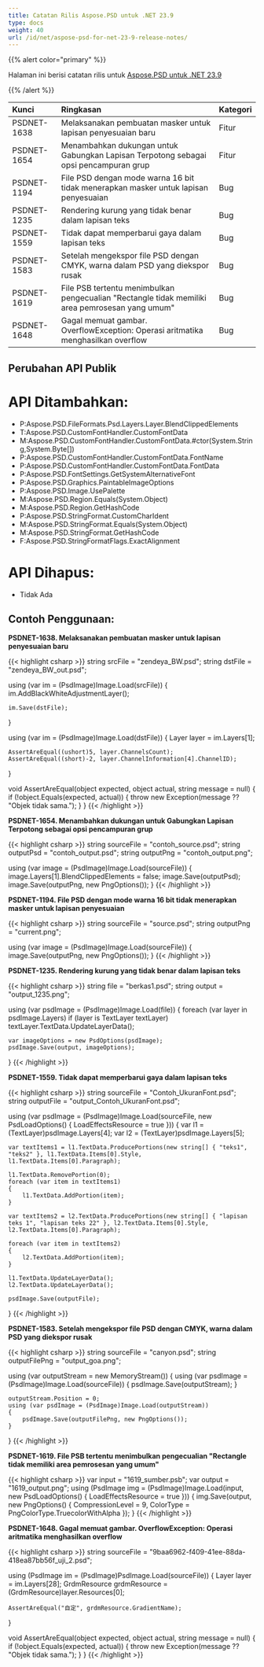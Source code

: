 ```yaml
---
title: Catatan Rilis Aspose.PSD untuk .NET 23.9
type: docs
weight: 40
url: /id/net/aspose-psd-for-net-23-9-release-notes/
---
```


{{% alert color="primary" %}}

Halaman ini berisi catatan rilis untuk [Aspose.PSD untuk .NET 23.9](https://www.nuget.org/packages/Aspose.PSD/)

{{% /alert %}}

| **Kunci**   | **Ringkasan**                                                                                                         | **Kategori** |
|:------------|:---------------------------------------------------------------------------------------------------------------------|:--------|
| PSDNET-1638 | Melaksanakan pembuatan masker untuk lapisan penyesuaian baru                                                         | Fitur   |
| PSDNET-1654 | Menambahkan dukungan untuk Gabungkan Lapisan Terpotong sebagai opsi pencampuran grup                                | Fitur   |
| PSDNET-1194 | File PSD dengan mode warna 16 bit tidak menerapkan masker untuk lapisan penyesuaian                                 | Bug     |
| PSDNET-1235 | Rendering kurung yang tidak benar dalam lapisan teks                                                                | Bug     |
| PSDNET-1559 | Tidak dapat memperbarui gaya dalam lapisan teks                                                                     | Bug     |
| PSDNET-1583 | Setelah mengekspor file PSD dengan CMYK, warna dalam PSD yang diekspor rusak                                       | Bug     |
| PSDNET-1619 | File PSB tertentu menimbulkan pengecualian "Rectangle tidak memiliki area pemrosesan yang umum"                    | Bug     |
| PSDNET-1648 | Gagal memuat gambar. OverflowException: Operasi aritmatika menghasilkan overflow                                    | Bug     |


## **Perubahan API Publik**
# **API Ditambahkan:**
- P:Aspose.PSD.FileFormats.Psd.Layers.Layer.BlendClippedElements
- T:Aspose.PSD.CustomFontHandler.CustomFontData
- M:Aspose.PSD.CustomFontHandler.CustomFontData.#ctor(System.String,System.Byte[])
- P:Aspose.PSD.CustomFontHandler.CustomFontData.FontName
- P:Aspose.PSD.CustomFontHandler.CustomFontData.FontData
- P:Aspose.PSD.FontSettings.GetSystemAlternativeFont
- P:Aspose.PSD.Graphics.PaintableImageOptions
- P:Aspose.PSD.Image.UsePalette
- M:Aspose.PSD.Region.Equals(System.Object)
- M:Aspose.PSD.Region.GetHashCode
- P:Aspose.PSD.StringFormat.CustomCharIdent
- M:Aspose.PSD.StringFormat.Equals(System.Object)
- M:Aspose.PSD.StringFormat.GetHashCode
- F:Aspose.PSD.StringFormatFlags.ExactAlignment


# **API Dihapus:**
- Tidak Ada


## **Contoh Penggunaan:**

**PSDNET-1638. Melaksanakan pembuatan masker untuk lapisan penyesuaian baru**

{{< highlight csharp >}}
string srcFile = "zendeya_BW.psd";
string dstFile = "zendeya_BW_out.psd";

using (var im = (PsdImage)Image.Load(srcFile))
{
    im.AddBlackWhiteAdjustmentLayer();

    im.Save(dstFile);
}

using (var im = (PsdImage)Image.Load(dstFile))
{
    Layer layer = im.Layers[1];

    AssertAreEqual((ushort)5, layer.ChannelsCount);
    AssertAreEqual((short)-2, layer.ChannelInformation[4].ChannelID);
}

void AssertAreEqual(object expected, object actual, string message = null)
{
    if (!object.Equals(expected, actual))
    {
        throw new Exception(message ?? "Objek tidak sama.");
    }
}
{{< /highlight >}}

**PSDNET-1654. Menambahkan dukungan untuk Gabungkan Lapisan Terpotong sebagai opsi pencampuran grup**

{{< highlight csharp >}}
string sourceFile = "contoh_source.psd";
string outputPsd = "contoh_output.psd";
string outputPng = "contoh_output.png";

using (var image = (PsdImage)Image.Load(sourceFile))
{
    image.Layers[1].BlendClippedElements = false;
    image.Save(outputPsd);
    image.Save(outputPng, new PngOptions());
}
{{< /highlight >}}

**PSDNET-1194. File PSD dengan mode warna 16 bit tidak menerapkan masker untuk lapisan penyesuaian**

{{< highlight csharp >}}
string sourceFile = "source.psd";
string outputPng = "current.png";

using (var image = (PsdImage)Image.Load(sourceFile))
{
    image.Save(outputPng, new PngOptions());
}
{{< /highlight >}}

**PSDNET-1235. Rendering kurung yang tidak benar dalam lapisan teks**

{{< highlight csharp >}}
string file = "berkas1.psd";
string output = "output_1235.png";

using (var psdImage = (PsdImage)Image.Load(file))
{
    foreach (var layer in psdImage.Layers)
    if (layer is TextLayer textLayer)
    textLayer.TextData.UpdateLayerData();

    var imageOptions = new PsdOptions(psdImage);
    psdImage.Save(output, imageOptions);
}
{{< /highlight >}}

**PSDNET-1559. Tidak dapat memperbarui gaya dalam lapisan teks**

{{< highlight csharp >}}
string sourceFile = "Contoh_UkuranFont.psd";
string outputFile = "output_Contoh_UkuranFont.psd";

using (var psdImage = (PsdImage)Image.Load(sourceFile, new PsdLoadOptions() { LoadEffectsResource = true }))
{
    var l1 = (TextLayer)psdImage.Layers[4];
    var l2 = (TextLayer)psdImage.Layers[5];

    var textItems1 = l1.TextData.ProducePortions(new string[] { "teks1", "teks2" }, l1.TextData.Items[0].Style, l1.TextData.Items[0].Paragraph);

    l1.TextData.RemovePortion(0);
    foreach (var item in textItems1)
    {
        l1.TextData.AddPortion(item);
    }

    var textItems2 = l2.TextData.ProducePortions(new string[] { "lapisan teks 1", "lapisan teks 22" }, l2.TextData.Items[0].Style, l2.TextData.Items[0].Paragraph);

    foreach (var item in textItems2)
    {
        l2.TextData.AddPortion(item);
    }

    l1.TextData.UpdateLayerData();
    l2.TextData.UpdateLayerData();

    psdImage.Save(outputFile);
}
{{< /highlight >}}

**PSDNET-1583. Setelah mengekspor file PSD dengan CMYK, warna dalam PSD yang diekspor rusak**

{{< highlight csharp >}}
string sourceFile = "canyon.psd";
string outputFilePng = "output_goa.png";

using (var outputStream = new MemoryStream())
{
    using (var psdImage = (PsdImage)Image.Load(sourceFile))
    {
        psdImage.Save(outputStream);
    }

    outputStream.Position = 0;
    using (var psdImage = (PsdImage)Image.Load(outputStream))
    {
        psdImage.Save(outputFilePng, new PngOptions());
    }
}
{{< /highlight >}}

**PSDNET-1619. File PSB tertentu menimbulkan pengecualian "Rectangle tidak memiliki area pemrosesan yang umum"**

{{< highlight csharp >}}
var input = "1619_sumber.psb";
var output = "1619_output.png";
using (PsdImage img = (PsdImage)Image.Load(input, new PsdLoadOptions() { LoadEffectsResource = true }))
{
    img.Save(output,
    new PngOptions() { CompressionLevel = 9, ColorType = PngColorType.TruecolorWithAlpha });
}
{{< /highlight >}}

**PSDNET-1648. Gagal memuat gambar. OverflowException: Operasi aritmatika menghasilkan overflow**

{{< highlight csharp >}}
string sourceFile = "9baa6962-f409-41ee-88da-418ea87bb56f_uji_2.psd";

using (PsdImage im = (PsdImage)PsdImage.Load(sourceFile))
{
    Layer layer = im.Layers[28];
    GrdmResource grdmResource = (GrdmResource)layer.Resources[0];

    AssertAreEqual("自定", grdmResource.GradientName);
}

void AssertAreEqual(object expected, object actual, string message = null)
{
    if (!object.Equals(expected, actual))
    {
        throw new Exception(message ?? "Objek tidak sama.");
    }
}
{{< /highlight >}}
